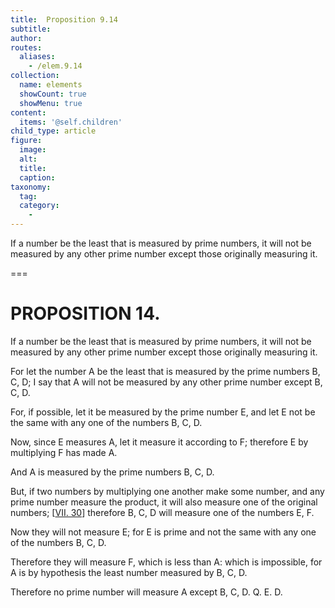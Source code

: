 ```yaml
---
title:  Proposition 9.14
subtitle: 
author:
routes:
  aliases:
    - /elem.9.14
collection:
  name: elements
  showCount: true
  showMenu: true
content:
  items: '@self.children'
child_type: article
figure:
  image:
  alt:
  title:
  caption:
taxonomy:
  tag:
  category:
    - 
---
```


<p>
       <hi rend="ital">If a number be the least that is measured by prime numbers, it will not be measured by any other prime number except those originally measuring it.</hi>
      </p>

===

<h1>PROPOSITION 14.</h1>
<p>
       <span class="ital">If a number be the least that is measured by prime numbers, it will not be measured by any other prime number except those originally measuring it.</span>
      </p>

<p>For let the number <span class="ital">A</span> be the least that is measured by the prime numbers <span class="ital">B</span>, <span class="ital">C</span>, <span class="ital">D</span>; <pb n="403"/>I say that <span class="ital">A</span> will not be measured by any other prime number except <span class="ital">B</span>, <span class="ital">C</span>, <span class="ital">D</span>. </p>

<p>For, if possible, let it be measured by the prime number <span class="ital">E</span>, and let <span class="ital">E</span> not be the same with any one of the numbers <span class="ital">B</span>, <span class="ital">C</span>, <span class="ital">D</span>. 
      </p>

<p>Now, since <span class="ital">E</span> measures <span class="ital">A</span>, let it measure it according to <span class="ital">F</span>; <span class="center">therefore <span class="ital">E</span> by multiplying <span class="ital">F</span> has made <span class="ital">A</span>.</span>
      </p>

<p>And <span class="ital">A</span> is measured by the prime numbers <span class="ital">B</span>, <span class="ital">C</span>, <span class="ital">D</span>. </p>

<p>But, if two numbers by multiplying one another make some number, and any prime number measure the product, it will also measure one of the original numbers; [<a href="/elem.7.30">VII. 30</a>] therefore <span class="ital">B</span>, <span class="ital">C</span>, <span class="ital">D</span> will measure one of the numbers <span class="ital">E</span>, <span class="ital">F</span>. </p>

<p>Now they will not measure <span class="ital">E</span>; for <span class="ital">E</span> is prime and not the same with any one of the numbers <span class="ital">B</span>, <span class="ital">C</span>, <span class="ital">D</span>. </p>

<p>Therefore they will measure <span class="ital">F</span>, which is less than <span class="ital">A</span>: which is impossible, for <span class="ital">A</span> is by hypothesis the least number measured by <span class="ital">B</span>, <span class="ital">C</span>, <span class="ital">D</span>. </p>

<p>Therefore no prime number will measure <span class="ital">A</span> except <span class="ital">B</span>, <span class="ital">C</span>, <span class="ital">D</span>. Q. E. D.</p>
